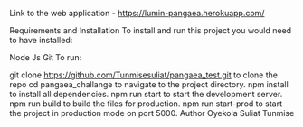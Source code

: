 Link to the web application - https://lumin-pangaea.herokuapp.com/

Requirements and Installation
To install and run this project you would need to have installed:

Node Js
Git
To run:

git clone https://github.com/Tunmisesuliat/pangaea_test.git to clone the repo
cd pangaea_challange to navigate to the project directory.
npm install to install all dependencies.
npm run start to start the development server.
npm run build to build the files for production.
npm run start-prod to start the project in production mode on port 5000.
Author
Oyekola Suliat Tunmise